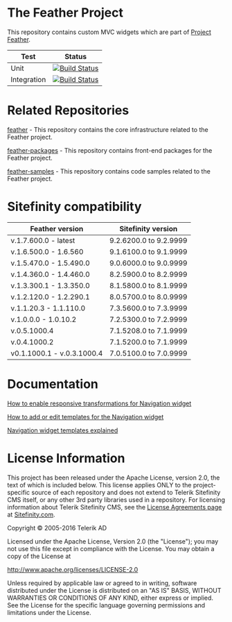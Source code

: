 ﻿The Feather Project
=======

This repository contains custom MVC widgets which are part of [Project Feather](http://projectfeather.sitefinity.com).


| Test | Status |
|----|----|
| Unit | [![Build Status](https://feather-ci.sitefinity.com/buildStatus/icon?job=Master_FeatherWidgetsUnitTests)](https://feather-ci.sitefinity.com/job/Master_FeatherWidgetsUnitTests/) |
| Integration | [![Build Status](https://feather-ci.sitefinity.com/buildStatus/icon?job=Master_FeatherWidgetsIntegrationTests)](https://feather-ci.sitefinity.com/job/Master_FeatherWidgetsIntegrationTests/) |

# Related Repositories

[feather](https://github.com/Sitefinity/feather) - This repository contains the core infrastructure related to the Feather project.

[feather-packages](https://github.com/Sitefinity/feather-packages) - This repository contains front-end packages for the Feather project.

[feather-samples](https://github.com/Sitefinity/feather-samples) - This repository contains code samples related to the Feather project.

# Sitefinity  compatibility

| Feather version | Sitefinity version |
|----|----|
| v.1.7.600.0 - latest | 9.2.6200.0 to 9.2.9999 |
| v.1.6.500.0 - 1.6.560 | 9.1.6100.0 to 9.1.9999 |
| v.1.5.470.0 - 1.5.490.0 | 9.0.6000.0 to 9.0.9999 |
| v.1.4.360.0 - 1.4.460.0 | 8.2.5900.0 to 8.2.9999 |
| v.1.3.300.1 - 1.3.350.0 | 8.1.5800.0 to 8.1.9999 |
| v.1.2.120.0 - 1.2.290.1 | 8.0.5700.0 to 8.0.9999 |
| v.1.1.20.3 - 1.1.110.0 | 7.3.5600.0 to 7.3.9999 |
| v.1.0.0.0 - 1.0.10.2 | 7.2.5300.0 to 7.2.9999 |
| v.0.5.1000.4  | 7.1.5208.0 to 7.1.9999 |
| v.0.4.1000.2  | 7.1.5200.0 to 7.1.9999 |
| v0.1.1000.1 - v.0.3.1000.4  | 7.0.5100.0 to 7.0.9999 |

# Documentation

[How to enable responsive transformations for Navigation widget ](https://github.com/Sitefinity/feather-widgets/wiki/How-to-enable-responsive-transformations-for-Navigation-widget)

[How to add or edit templates for the Navigation widget ](https://github.com/Sitefinity/feather-widgets/wiki/How-to-add-or-edit-templates-for-the-Navigation-widget)

[Navigation widget templates explained ](https://github.com/Sitefinity/feather-widgets/wiki/Navigation-widget-templates-explained)

# License Information

This project has been released under the Apache License, version 2.0, the text of which is included below. This license applies ONLY to the project-specific source of each repository and does not extend to Telerik Sitefinity CMS itself, or any other 3rd party libraries used in a repository. For licensing information about Telerik Sitefinity CMS, see the [License Agreements page](http://www.sitefinity.com/purchase/license-agreement) at [Sitefinity.com](http://www.sitefinity.com/).

Copyright © 2005-2016 Telerik AD

Licensed under the Apache License, Version 2.0 (the "License"); you may not use this file except in compliance with the License. You may obtain a copy of the License at

http://www.apache.org/licenses/LICENSE-2.0

Unless required by applicable law or agreed to in writing, software distributed under the License is distributed on an "AS IS" BASIS, WITHOUT WARRANTIES OR CONDITIONS OF ANY KIND, either express or implied. See the License for the specific language governing permissions and limitations under the License.
